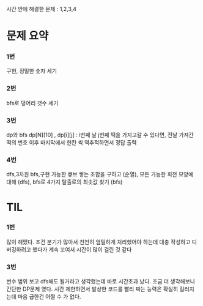 시간 안에 해결한 문제 : 1,2,3,4

# 문제 요약

### 1번

구현, 정밀한 숫자 세기

### 2번

bfs로 덩어리 갯수 세기

### 3번

dp와 bfs
dp[N][10] , dp[i][j] : i번째 날 j번째 떡을 가지고갈 수 있다면, 전날 가져간 떡의 번호
이후 마지막에서 한칸 씩 역추적하면서 정답 출력

### 4번

dfs,3차원 bfs,구현
가능한 큐브 쌓는 조합을 구하고 (순열),
모든 가능한 회전 모양에 대해 (dfs),
bfs로 4가지 탈출로의 최솟값 찾기 (bfs)

# TIL

### 1번

많이 헤맸다. 조건 분기가 많아서 천천히 엄밀하게 처리했어야 하는데 대충 작성하고 디버깅하려고 했다가 계속 꼬여서 시간이 많이 걸린 것 같다

### 3번

변수 범위 보고 dfs해도 될거라고 생각했는데 바로 시간초과 났다. 조금 더 생각해보니 간단한 DP문제 였다. 시간 제한하면서 발상한 코드를 빨리 짜는 능력은 확실히 길러지는데 마음 급한건 어쩔 수 가 없다.


